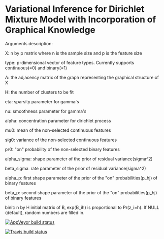 # Variational Inference for Dirichlet Mixture Model with Incorporation of Graphical Knowledge

Arguments description:

X: n by p matrix where n is the sample size and p is the feature size

type: p-dimensional vector of feature types. Currently supports continuous(=0) and binary(=1)

A: the adjacency matrix of the graph representing the graphical structure of X

H: the number of clusters to be fit

eta: sparsity parameter for gamma's

nu: smoothness parameter for gamma's

alpha: concentration parameter for dirichlet process

mu0: mean of the non-selected continuous features

sig0: variance of the non-selected continuous features

pr0: "on" probability of the non-selected binary features

alpha_sigma: shape parameter of the prior of residual variance(sigma^2)

beta_sigma: rate parameter of the prior of residual variance(sigma^2)

alpha_p: first shape parameter of the prior of the "on" probabilities(p_hj) of binary features

beta_p: second shape parameter of the prior of the "on" probabilities(p_hj) of binary features

binit: n by H initial matrix of B, exp(B_ih) is proportional to Pr(z_i=h). If NULL (default), random numbers are filled in.

<!-- badges: start -->
[![AppVeyor build status](https://ci.appveyor.com/api/projects/status/github/margarethannum/PanCancer?branch=master&svg=true)](https://ci.appveyor.com/project/margarethannum/PanCancer)
<!-- badges: end -->

<!-- badges: start -->
[![Travis build status](https://travis-ci.org/margarethannum/PanCancer.svg?branch=master)](https://travis-ci.org/margarethannum/PanCancer)
<!-- badges: end -->


